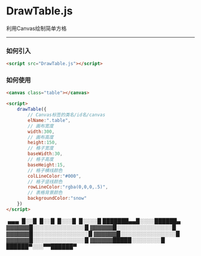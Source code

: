 # DrawTable.js
利用Canvas绘制简单方格

---

### 如何引入

```html
<script src="DrawTable.js"></script>
```

### 如何使用

```html
<canvas class="table"></canvas>
```

```html
<script>  
    drawTable({
        // Canvas标签的类名/id名/canvas
        elName:".table", 
        // 画布宽度
        width:300,  
        // 画布高度
        height:150,
        // 格子宽度
        baseWidth:30,
        // 格子高度
        baseHeight:15,
        // 格子横线颜色
        colLineColor:"#000",
        // 格子竖线颜色
        rowLineColor:"rgba(0,0,0,.5)",
        // 表格背景颜色
        backgroundColor:"snow"
    })
</script>
```



​                             ▄▄▄
​                             █░░█
​                              █░░█
​                            █░░░█
​                          █░░░░█
███████▄▄█░░░░██████▄
▓▓▓▓▓▓█░░░░░░░░░░░░░░█
▓▓▓▓▓▓█░░░░░░░░░░░░░░░█
▓▓▓▓▓▓█░░░░░░░░░░░░░░░█
▓▓▓▓▓▓█░░░░░░░░░░░░░░░█
▓▓▓▓▓▓█░░░░░░░░░░░░░░█
▓▓▓▓▓▓█████░░░░░░░░█
██████▀░░░▀▀██████▀ 

